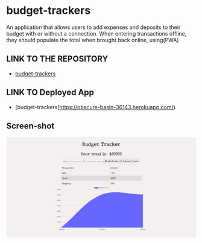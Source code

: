 # budget-trackers

  An application that allows users to add expenses and deposits to their budget with or without a connection. When entering transactions offline, they should populate the total when brought back online, using(PWA)




## LINK TO THE REPOSITORY

-  [budget-trackers](https://github.com/LShuqair/budget-trackers)


## LINK TO Deployed App

-  [budget-trackers]https://obscure-basin-36143.herokuapp.com/)


## Screen-shot
![budget-trackers](/public/assets/icons/img.png)
